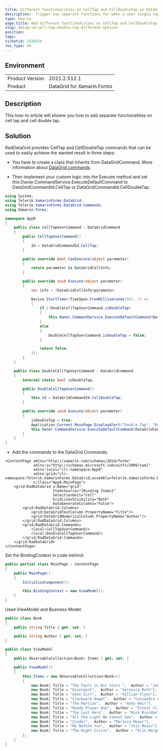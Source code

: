 ```yaml
---
title: Different functionalities on CellTap and CellDoubleTap in DataGrid
description:  Trigger two separate functions for when a user single taps vs when a user double taps on a datagrid cell
type: how-to
page_title: Add different functionalities on CellTap and CellDoubleTap in DataGrid
slug: datagrid-cell-tap-double-tap-different-options
position: 
tags: 
ticketid: 1526924
res_type: kb
---
```


## Environment
<table>
	<tbody>
		<tr>
			<td>Product Version</td>
			<td>2021.2.512.1</td>
		</tr>
		<tr>
			<td>Product</td>
			<td>DataGrid for Xamarin.Forms</td>
		</tr>
	</tbody>
</table>


## Description

This how-to article will showw you how to add separate functionalities on cell tap and cell double tap.

## Solution

RadDataGrid provides CellTap and CellDoubleTap commands that can be used to easily achieve the wanted result in three steps:

* You have to create a class that inherits from DataGridCommand. More information about [DataGrid commands](https://docs.telerik.com/devtools/xamarin/controls/datagrid/commands/commands).

* Then implement your custom logic into the Execute method and set this.Owner.CommandService.ExecuteDefaultCommand to DataGridCommandId.CellTap or DataGridCommandId.CellDoubleTap.

```C#
using System;
using Telerik.XamarinForms.DataGrid;
using Telerik.XamarinForms.DataGrid.Commands;
using Xamarin.Forms;

namespace App9
{
    public class CellTapUserCommand : DataGridCommand
    {
        public CellTapUserCommand()
        {
            Id = DataGridCommandId.CellTap;
        }

        public override bool CanExecute(object parameter)
        {
            return parameter is DataGridCellInfo;
        }

        public override void Execute(object parameter)
        {
            var info = (DataGridCellInfo)parameter;

            Device.StartTimer(TimeSpan.FromMilliseconds(50), () =>
            {
                if (!DoubleCellTapUserCommand.isDoubleTap)
                {
                    this.Owner.CommandService.ExecuteDefaultCommand(DataGridCommandId.CellTap, parameter);
                }
                else
                {
                    DoubleCellTapUserCommand.isDoubleTap = false;
                }

                return false;
            });
        }
    }

    public class DoubleCellTapUserCommand : DataGridCommand
    {
        internal static bool isDoubleTap;

        public DoubleCellTapUserCommand()
        {
            this.Id = DataGridCommandId.CellDoubleTap;
        }

        public override void Execute(object parameter)
        {
            isDoubleTap = true;
            Application.Current.MainPage.DisplayAlert("Double Tap", "Double tap OK?", "OK");
            this.Owner.CommandService.ExecuteDefaultCommand(DataGridCommandId.CellDoubleTap, parameter);
        }
    }
}
```

* Add the commands to the DataGrid.Commands:

```XAML
<ContentPage xmlns="http://xamarin.com/schemas/2014/forms"
             xmlns:x="http://schemas.microsoft.com/winfx/2009/xaml" 
             xmlns:local="clr-namespace:App9"
             xmlns:grid="clr-namespace:Telerik.XamarinForms.DataGrid;assembly=Telerik.XamarinForms.DataGrid"
             x:Class="App9.MainPage">
    <grid:RadDataGrid x:Name="grid"
                      ItemsSource="{Binding Items}"
                      SelectionUnit="Cell"
                      GridLinesVisibility="Both"
                      AutoGenerateColumns="False">
        <grid:RadDataGrid.Columns>
            <grid:DataGridTextColumn PropertyName="Title"/>
            <grid:DataGridNumericalColumn PropertyName="Author"/>
        </grid:RadDataGrid.Columns>
        <grid:RadDataGrid.Commands>
            <local:CellTapUserCommand/>
            <local:DoubleCellTapUserCommand/>
        </grid:RadDataGrid.Commands>
    </grid:RadDataGrid>
</ContentPage>
```

Set the BindingContext in code-behind:

```C#
public partial class MainPage : ContentPage
{
    public MainPage()
    {
        InitializeComponent();

        this.BindingContext = new ViewModel();
    }
}
```

Used ViewModel and Business Model:

```C#
public class Book
{
    public string Title { get; set; }

    public string Author { get; set; }
}

public class ViewModel
{
    public ObservableCollection<Book> Items { get; set; }

    public ViewModel()
    {
        this.Items = new ObservableCollection<Book>()
        {
            new Book{ Title = "The Fault in Our Stars ",  Author = "John Green"},
            new Book{ Title = "Divergent",  Author = "Veronica Roth"},
            new Book{ Title = "Gone Girl",  Author = "Gillian Flynn"},
            new Book{ Title = "Clockwork Angel",  Author = "Cassandra Clare"},
            new Book{ Title = "The Martian",  Author = "Andy Weir"},
            new Book{ Title = "Ready Player One",  Author = "Ernest Cline"},
            new Book{ Title = "The Lost Hero",  Author = "Rick Riordan"},
            new Book{ Title = "All the Light We Cannot See",  Author = "Anthony Doerr"},
            new Book{ Title = "Cinder",  Author = "Marissa Meyer"},
            new Book{ Title = "Me Before You",  Author = "Jojo Moyes"},
            new Book{ Title = "The Night Circus",  Author = "Erin Morgenstern"},
        };
    }
}
```